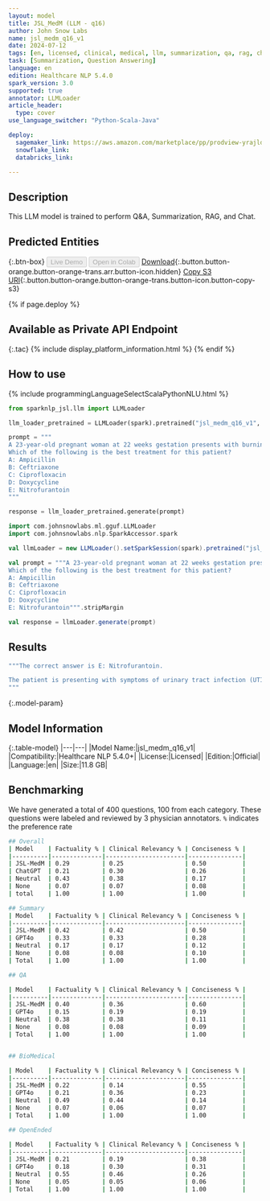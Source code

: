 ```yaml
---
layout: model
title: JSL_MedM (LLM - q16)
author: John Snow Labs
name: jsl_medm_q16_v1
date: 2024-07-12
tags: [en, licensed, clinical, medical, llm, summarization, qa, rag, chat]
task: [Summarization, Question Answering]
language: en
edition: Healthcare NLP 5.4.0
spark_version: 3.0
supported: true
annotator: LLMLoader
article_header:
  type: cover
use_language_switcher: "Python-Scala-Java"

deploy:
  sagemaker_link: https://aws.amazon.com/marketplace/pp/prodview-yrajldynampw4
  snowflake_link: 
  databricks_link: 

---
```


## Description

This LLM model is trained to perform Q&A, Summarization, RAG, and Chat.


## Predicted Entities




{:.btn-box}
<button class="button button-orange" disabled>Live Demo</button>
<button class="button button-orange" disabled>Open in Colab</button>
[Download](https://s3.amazonaws.com/auxdata.johnsnowlabs.com/clinical/models/jsl_medm_q16_v1_en_5.4.0_3.0_1720040078717.zip){:.button.button-orange.button-orange-trans.arr.button-icon.hidden}
[Copy S3 URI](s3://auxdata.johnsnowlabs.com/clinical/models/jsl_medm_q16_v1_en_5.4.0_3.0_1720040078717.zip){:.button.button-orange.button-orange-trans.button-icon.button-copy-s3}

{% if page.deploy %}
## Available as Private API Endpoint

{:.tac}
{% include display_platform_information.html %}
{% endif %}

## How to use



<div class="tabs-box" markdown="1">
{% include programmingLanguageSelectScalaPythonNLU.html %}
  
```python
from sparknlp_jsl.llm import LLMLoader

llm_loader_pretrained = LLMLoader(spark).pretrained("jsl_medm_q16_v1", "en", "clinical/models")

prompt = """
A 23-year-old pregnant woman at 22 weeks gestation presents with burning upon urination. She states it started 1 day ago and has been worsening despite drinking more water and taking cranberry extract. She otherwise feels well and is followed by a doctor for her pregnancy. Her temperature is 97.7°F (36.5°C), blood pressure is 122/77 mmHg, pulse is 80/min, respirations are 19/min, and oxygen saturation is 98% on room air. Physical exam is notable for an absence of costovertebral angle tenderness and a gravid uterus.
Which of the following is the best treatment for this patient?
A: Ampicillin
B: Ceftriaxone
C: Ciprofloxacin
D: Doxycycline
E: Nitrofurantoin
"""

response = llm_loader_pretrained.generate(prompt)

```
```scala
import com.johnsnowlabs.ml.gguf.LLMLoader
import com.johnsnowlabs.nlp.SparkAccessor.spark

val llmLoader = new LLMLoader().setSparkSession(spark).pretrained("jsl_medm_q16_v1", "en", "clinical/models")

val prompt = """A 23-year-old pregnant woman at 22 weeks gestation presents with burning upon urination. She states it started 1 day ago and has been worsening despite drinking more water and taking cranberry extract. She otherwise feels well and is followed by a doctor for her pregnancy. Her temperature is 97.7°F (36.5°C), blood pressure is 122/77 mmHg, pulse is 80/min, respirations are 19/min, and oxygen saturation is 98% on room air. Physical exam is notable for an absence of costovertebral angle tenderness and a gravid uterus.
Which of the following is the best treatment for this patient?
A: Ampicillin
B: Ceftriaxone
C: Ciprofloxacin
D: Doxycycline
E: Nitrofurantoin""".stripMargin

val response = llmLoader.generate(prompt)

```
</div>

## Results

```bash
"""The correct answer is E: Nitrofurantoin.

The patient is presenting with symptoms of urinary tract infection (UTI), which is common during pregnancy. Nitrofurantoin is a first-line antibiotic for uncomplicated UTI during pregnancy. It is safe and effective in treating UTI during pregnancy and has been used for many years without any adverse effects on the fetus.
"""
```

{:.model-param}
## Model Information

{:.table-model}
|---|---|
|Model Name:|jsl_medm_q16_v1|
|Compatibility:|Healthcare NLP 5.4.0+|
|License:|Licensed|
|Edition:|Official|
|Language:|en|
|Size:|11.8 GB|



## Benchmarking

We have generated a total of 400 questions, 100 from each category. These questions were labeled and reviewed by 3 physician annotators. `%` indicates the preference rate

```bash
## Overall
| Model    | Factuality % | Clinical Relevancy % | Conciseness % |
|----------|--------------|----------------------|---------------|
| JSL-MedM | 0.29         | 0.25                 | 0.50          |
| ChatGPT  | 0.21         | 0.30                 | 0.26          |
| Neutral  | 0.43         | 0.38                 | 0.17          |
| None     | 0.07         | 0.07                 | 0.08          |
| total    | 1.00         | 1.00                 | 1.00          |

## Summary 
| Model    | Factuality % | Clinical Relevancy % | Conciseness % |
|----------|--------------|----------------------|---------------|
| JSL-MedM | 0.42         | 0.42                 | 0.50          |
| GPT4o    | 0.33         | 0.33                 | 0.28          |
| Neutral  | 0.17         | 0.17                 | 0.12          |
| None     | 0.08         | 0.08                 | 0.10          |
| Total    | 1.00         | 1.00                 | 1.00          |

## QA

| Model    | Factuality % | Clinical Relevancy % | Conciseness % |
|----------|--------------|----------------------|---------------|
| JSL-MedM | 0.40         | 0.36                 | 0.60          |
| GPT4o    | 0.15         | 0.19                 | 0.19          |
| Neutral  | 0.38         | 0.38                 | 0.11          |
| None     | 0.08         | 0.08                 | 0.09          |
| Total    | 1.00         | 1.00                 | 1.00          |


## BioMedical

| Model    | Factuality % | Clinical Relevancy % | Conciseness % |
|----------|--------------|----------------------|---------------|
| JSL-MedM | 0.22         | 0.14                 | 0.55          |
| GPT4o    | 0.21         | 0.36                 | 0.23          |
| Neutral  | 0.49         | 0.44                 | 0.14          |
| None     | 0.07         | 0.06                 | 0.07          |
| Total    | 1.00         | 1.00                 | 1.00          |

## OpenEnded

| Model    | Factuality % | Clinical Relevancy % | Conciseness % |
|----------|--------------|----------------------|---------------|
| JSL-MedM | 0.21         | 0.19                 | 0.38          |
| GPT4o    | 0.18         | 0.30                 | 0.31          |
| Neutral  | 0.55         | 0.46                 | 0.26          |
| None     | 0.05         | 0.05                 | 0.06          |
| Total    | 1.00         | 1.00                 | 1.00          |

```